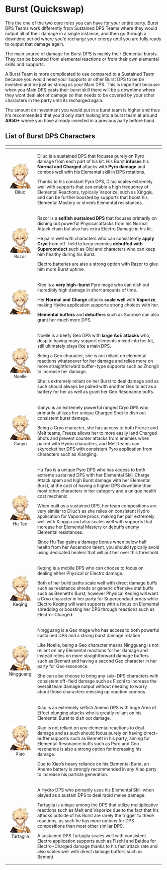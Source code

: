 # Burst \(Quickswap\)

This the one of the two core roles you can have for your entire party. Burst DPS Teams work differently from Sustained DPS Teams where they would output all of their damage in a single instance, and then go through a downtime period where you'd recharge your energy until you are fully ready to output that damage again.

The main source of damage for Burst DPS is mainly their Elemental bursts. They can be boosted from elemental reactions or from their own elemental skills and supports.

A Burst Team is more complicated to use compared to a Sustained Team because you would need your supports or other Burst DPS to be be invested and be just as strong as your Main DPS. This is important because when you Main DPS casts their burst skill there will be a downtime where they wont deal alot of damage so that needs to be covered by your other characters in the party until its recharged again. 

The amount on investment you would put in a burst team is higher and thus it's recommended that you'd only start looking into a burst team at around **AR50+** where you have already invested in a previous party before hand.

## List of Burst DPS Characters

<table>
  <thead>
    <tr>
      <th style="text-align:center"></th>
      <th style="text-align:left"></th>
    </tr>
  </thead>
  <tbody>
    <tr>
      <td style="text-align:center">
        <img src="../../.gitbook/assets/ui_avataricon_aether.png" alt/>
        <br />Diluc</td>
      <td style="text-align:left">
        <p>Diluc is a sustained DPS that focuses purely on Pyro damage from each
          part of his kit. His Burst <b>infuses</b> his <b>Normal and Charged</b> attacks
          with <b>Pyro damage</b> and combos well with his Elemental skill in DPS rotations.</p>
        <p>Thanks to his constant Pyro DPS, Diluc scales extremely well with supports
          that can enable a high frequency of Elemental Reactions, typically Vaporize,
          such as Xingqiu, and can be further boosted by supports that boost his
          Elemental Mastery or shreds Elemental resistances.</p>
      </td>
    </tr>
    <tr>
      <td style="text-align:center">
        <img src="../../.gitbook/assets/ui_avataricon_aether.png" alt/>
        <br />Razor</td>
      <td style="text-align:left">
        <p>Razor is a <b>selfish sustained DPS</b> that focuses primarily on dishing
          out powerful Physical attacks from his Normal Attack chain but also has
          extra Electro Damage in his kit.</p>
        <p>He pairs well with characters who can consistently <b>apply Cryo</b> from
          off-field to keep enemies <b>debuffed with Superconduct</b> such as Qiqi
          and characters who can keep him healthy during his Burst.</p>
        <p>Electro batteries are also a strong option with Razor to give him more
          Burst uptime.</p>
      </td>
    </tr>
    <tr>
      <td style="text-align:center">
        <img src="../../.gitbook/assets/ui_avataricon_aether.png" alt/>
      </td>
      <td style="text-align:left">
        <p>Klee is a <b>very high-burst</b> Pyro mage who can dish out incredibly high
          damage in short amounts of time.</p>
        <p>Her <b>Normal and Charge</b> attacks <b>scale well</b> with <b>Vaporize</b>,
          making Hydro application supports strong choices with her.</p>
        <p><b>Elemental</b>  <b>buffers</b> and <b>debuffers</b> such as Sucrose can also
          grant her much more DPS.</p>
      </td>
    </tr>
    <tr>
      <td style="text-align:center">
        <img src="../../.gitbook/assets/ui_avataricon_aether.png" alt/>Noelle</td>
      <td style="text-align:left">
        <p>Noelle is a beefy Geo DPS with <b>large AoE attacks</b> who, despite having
          many support elements mixed into her kit, still ultimately plays like a
          main DPS.</p>
        <p>Being a Geo character, she is not reliant on elemental reactions whatsoever
          for her damage and relies more on more straightforward buffer-type supports
          such as Zhongli to increase her damage.</p>
        <p>She is extremely reliant on her Burst to deal damage and as such should
          always be paired with another Geo to act as a battery for her as well as
          grant her Geo Resonance buffs.</p>
      </td>
    </tr>
    <tr>
      <td style="text-align:center">
        <img src="../../.gitbook/assets/ui_avataricon_aether.png" alt/>Ganyu</td>
      <td style="text-align:left">
        <p>Ganyu is an extremely powerful ranged Cryo DPS who primarily utilizes
          her unique Charged Shot to dish out consistent burst damage.</p>
        <p>Being a Cryo character, she has access to both Freeze and Melt teams,
          Freeze allows her to more easily land Charged Shots and prevent counter
          attacks from enemies when paired with Hydro characters, and Melt teams
          can skyrocket her DPS with consistent Pyro application from characters
          such as Xiangling.</p>
      </td>
    </tr>
    <tr>
      <td style="text-align:center">
        <img src="../../.gitbook/assets/ui_avataricon_aether.png" alt/>Hu Tao</td>
      <td style="text-align:left">
        <p>Hu Tao is a unique Pyro DPS who has access to both extreme sustained DPS
          with her Elemental Skill Charge Attack spam and high Burst damage with
          her Elemental Burst, at the cost of having a higher DPS downtime than most
          other characters in her category and a unique health cost mechanic.</p>
        <p>When built as a sustained DPS, her team compositions are very similar
          to Diluc&#x2019;s as she relies on consistent Hydro application for Vaporize
          procs, making her pair extremely well with Xingqiu and also scales well
          with supports that increase her Elemental Mastery or debuffs enemy Elemental
          resistances.</p>
        <p>Since Hu Tao gains a damage bonus when below half health from her Ascension
          talent, you should typically avoid using dedicated healers that will put
          her over this threshold.</p>
      </td>
    </tr>
    <tr>
      <td style="text-align:center">
        <img src="../../.gitbook/assets/ui_avataricon_aether.png" alt/>Keqing</td>
      <td style="text-align:left">
        <p>Keqing is a mobile DPS who can choose to focus on dealing either Physical
          or Electro damage.</p>
        <p>Both of her build paths scale well with direct damage buffs such as resistance
          shreds or generic offensive stat buffs such as Bennett&#x2019;s Burst,
          however Physical Keqing will want a Cryo character in her party for Superconduct
          procs while Electro Keqing will want supports with a focus on Elemental
          shredding or boosting her DPS through reactions such as Electro-Charged.</p>
      </td>
    </tr>
    <tr>
      <td style="text-align:center">
        <img src="../../.gitbook/assets/ui_avataricon_aether.png" alt/>Ningguang</td>
      <td style="text-align:left">
        <p>Ningguang is a Geo mage who has access to both powerful sustained DPS
          and a strong burst damage rotation.</p>
        <p>Like Noelle, being a Geo character means Ningguang is not reliant on any
          Elemental reactions for her damage and instead relies on more straightforward
          damage buffers such as Bennett and having a second Geo character in her
          party for Geo resonance.</p>
        <p>She can also choose to bring any sub-DPS characters with consistent off-field
          damage such as Fischl to increase the overall team damage output without
          needing to worry about those characters messing up reaction combos.</p>
      </td>
    </tr>
    <tr>
      <td style="text-align:center">
        <img src="../../.gitbook/assets/ui_avataricon_aether.png" alt/>Xiao</td>
      <td style="text-align:left">
        <p>Xiao is an extremely selfish Anemo DPS with huge Area of Effect plunging
          attacks who is greatly reliant on his Elemental Burst to dish out damage.</p>
        <p>Xiao is not reliant on any elemental reactions to deal damage and as such
          should focus purely on having direct-buffer supports such as Bennett in
          his party, aiming for Elemental Resonance buffs such as Pyro and Geo resonance
          is also a strong option for increasing his damage.</p>
        <p>Due to Xiao&#x2019;s heavy reliance on his Elemental Burst, an Anemo battery
          is strongly recommended in any Xiao party to increase his particle generation.</p>
      </td>
    </tr>
    <tr>
      <td style="text-align:center">
        <img src="../../.gitbook/assets/ui_avataricon_aether.png" alt/>Tartaglia</td>
      <td style="text-align:left">
        <p>A Hydro DPS who primarily uses his Elemental Skill when played as a sustain
          DPS to deal rapid melee damage.</p>
        <p>Tartaglia is unique among the DPS that utilize multiplicative reactions
          such as Melt and Vaporize due to the fact that his attacks outside of his
          Burst are rarely the trigger to these reactions, as such he has more options
          for DPS compositions than most other similar DPS.</p>
        <p>A sustained DPS Tartaglia scales well with consistent Electro application
          supports such as Fischl and Beidou for Electro-Charged damage thanks to
          his fast attack rate and also scales well with direct damage buffers such
          as Bennett.</p>
      </td>
    </tr>
  </tbody>
</table>

